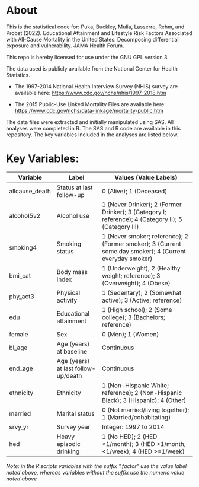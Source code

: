 # About

This is the statistical code for:
Puka, Buckley, Mulia, Lasserre, Rehm, and Probst (2022). Educational Attainment and Lifestyle Risk Factors Associated with All-Cause Mortality in the United States: Decomposing differential exposure and vulnerability. JAMA Health Forum.

This repo is hereby licensed for use under the GNU GPL version 3.



The data used is publicly available from the National Center for Health Statistics.

- The 1997-2014 National Health Interview Survey (NHIS) survey are available here: https://www.cdc.gov/nchs/nhis/1997-2018.htm

- The 2015 Public-Use Linked Mortality Files are available here: https://www.cdc.gov/nchs/data-linkage/mortality-public.htm

The data files were extracted and initially manipulated using SAS. All analyses were completed in R. The SAS and R code are available in this repository. The key variables included in the analyses are listed below.

# Key Variables:

| Variable           	| Label                                 	| Values (Value Labels)                                                                                   	|
|-------------------	|---------------------------------------	|----------------------------------------------------------------------------------------------------------	|
| allcause_death    	| Status at last follow-up              	| 0 (Alive); 1 (Deceased)                                                                                   |
| alcohol5v2        	| Alcohol use                           	| 1 (Never Drinker); 2 (Former Drinker); 3 (Category I; reference); 4 (Category II); 5 (Category III)      	|
| smoking4           	| Smoking status                        	| 1 (Never smoker; reference); 2 (Former smoker); 3 (Current some day smoker); 4 (Current everyday smoker) 	|
| bmi_cat           	| Body mass index                       	| 1 (Underweight); 2 (Healthy weight; reference); 3 (Overweight); 4 (Obese)                                	|
| phy_act3          	| Physical activity                     	| 1 (Sedentary); 2 (Somewhat active); 3 (Active; reference)                                                	|
| edu            	    | Educational attainment                	| 1 (High school); 2 (Some college); 3 (Bachelors; reference)                                               	|
| female            	| Sex                                   	| 0 (Men); 1 (Women)                                                                                       	|
| bl_age         	    | Age (years) at baseline 	              | Continuous                                                                                               	|
| end_age        	    | Age (years) at last follow-up/death   	| Continuous                                                                                              	|
| ethnicity      	    | Ethnicity                             	| 1 (Non-Hispanic White; reference); 2 (Non-Hispanic Black); 3 (Hispanic); 4 (Other)                       	|
| married        	    | Marital status                        	| 0 (Not married/living together); 1 (Married/cohabitating)                                                	|
| srvy_yr        	    | Survey year                           	| Integer: 1997 to 2014                                                                                    	|
| hed            	    | Heavy episodic drinking               	| 1 (No HED); 2 (HED <1/month); 3 (HED >1/month, <1/week); 4 (HED >=1/week)                                	|

*Note: in the R scripts variables with the suffix ".factor" use the value label noted above, whereas variables without the suffix use the numeric value noted above*
